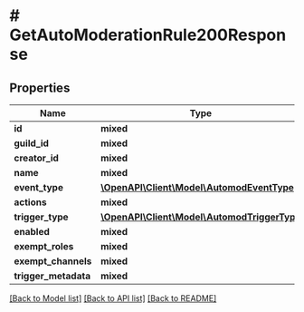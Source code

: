 # # GetAutoModerationRule200Response

## Properties

Name | Type | Description | Notes
------------ | ------------- | ------------- | -------------
**id** | **mixed** |  |
**guild_id** | **mixed** |  |
**creator_id** | **mixed** |  |
**name** | **mixed** |  |
**event_type** | [**\OpenAPI\Client\Model\AutomodEventType**](AutomodEventType.md) |  |
**actions** | **mixed** |  |
**trigger_type** | [**\OpenAPI\Client\Model\AutomodTriggerType**](AutomodTriggerType.md) |  |
**enabled** | **mixed** |  | [optional]
**exempt_roles** | **mixed** |  | [optional]
**exempt_channels** | **mixed** |  | [optional]
**trigger_metadata** | **mixed** |  |

[[Back to Model list]](../../README.md#models) [[Back to API list]](../../README.md#endpoints) [[Back to README]](../../README.md)
